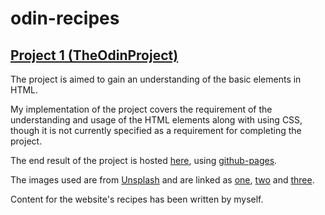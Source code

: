 # odin-recipes
## [Project 1 (TheOdinProject)](https://www.theodinproject.com/lessons/foundations-recipes)

The project is aimed to gain an understanding of the basic elements in HTML.

My implementation of the project covers the requirement of the understanding and usage of the HTML elements along with using CSS, though it is not currently specified as a requirement for completing the project.

The end result of the project is hosted [here](https://anupamvamsi.github.io/odin-recipes/), using [github-pages](https://docs.github.com/en/pages).

The images used are from [Unsplash](https://unsplash.com/) and are linked as [one](https://images.unsplash.com/photo-1525351484163-7529414344d8?ixlib=rb-1.2.1&ixid=MnwxMjA3fDB8MHxwaG90by1wYWdlfHx8fGVufDB8fHx8&auto=format&fit=crop&w=880&q=80), [two](https://images.unsplash.com/photo-1603033172872-c2525115c7b9?ixlib=rb-1.2.1&ixid=MnwxMjA3fDB8MHxwaG90by1wYWdlfHx8fGVufDB8fHx8&auto=format&fit=crop&w=880&q=80) and [three](https://images.unsplash.com/photo-1551014029-03820d0b88f5?ixlib=rb-1.2.1&ixid=MnwxMjA3fDB8MHxwaG90by1wYWdlfHx8fGVufDB8fHx8&auto=format&fit=crop&w=1173&q=80).

Content for the website's recipes has been written by myself.